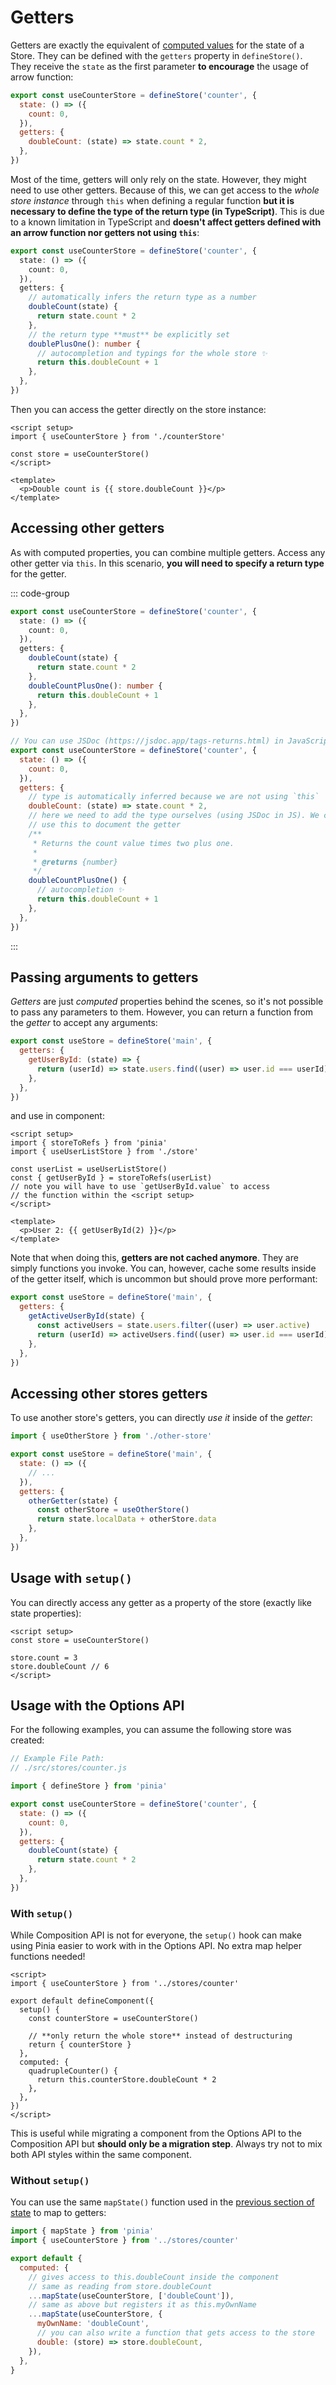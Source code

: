 # Getters

<!-- TODO: Springer switch to Composables -->

Getters are exactly the equivalent of [computed values](https://vuejs.org/guide/essentials/computed.html) for the state of a Store. They can be defined with the `getters` property in `defineStore()`. They receive the `state` as the first parameter **to encourage** the usage of arrow function:

```js
export const useCounterStore = defineStore('counter', {
  state: () => ({
    count: 0,
  }),
  getters: {
    doubleCount: (state) => state.count * 2,
  },
})
```

Most of the time, getters will only rely on the state. However, they might need to use other getters. Because of this, we can get access to the _whole store instance_ through `this` when defining a regular function **but it is necessary to define the type of the return type (in TypeScript)**. This is due to a known limitation in TypeScript and **doesn't affect getters defined with an arrow function nor getters not using `this`**:

```ts
export const useCounterStore = defineStore('counter', {
  state: () => ({
    count: 0,
  }),
  getters: {
    // automatically infers the return type as a number
    doubleCount(state) {
      return state.count * 2
    },
    // the return type **must** be explicitly set
    doublePlusOne(): number {
      // autocompletion and typings for the whole store ✨
      return this.doubleCount + 1
    },
  },
})
```

Then you can access the getter directly on the store instance:

```vue
<script setup>
import { useCounterStore } from './counterStore'

const store = useCounterStore()
</script>

<template>
  <p>Double count is {{ store.doubleCount }}</p>
</template>
```

## Accessing other getters

As with computed properties, you can combine multiple getters. Access any other getter via `this`. In this scenario, **you will need to specify a return type** for the getter.

::: code-group

```ts [counterStore.ts]
export const useCounterStore = defineStore('counter', {
  state: () => ({
    count: 0,
  }),
  getters: {
    doubleCount(state) {
      return state.count * 2
    },
    doubleCountPlusOne(): number {
      return this.doubleCount + 1
    },
  },
})
```

```js [counterStore.js]
// You can use JSDoc (https://jsdoc.app/tags-returns.html) in JavaScript
export const useCounterStore = defineStore('counter', {
  state: () => ({
    count: 0,
  }),
  getters: {
    // type is automatically inferred because we are not using `this`
    doubleCount: (state) => state.count * 2,
    // here we need to add the type ourselves (using JSDoc in JS). We can also
    // use this to document the getter
    /**
     * Returns the count value times two plus one.
     *
     * @returns {number}
     */
    doubleCountPlusOne() {
      // autocompletion ✨
      return this.doubleCount + 1
    },
  },
})
```

:::

## Passing arguments to getters

_Getters_ are just _computed_ properties behind the scenes, so it's not possible to pass any parameters to them. However, you can return a function from the _getter_ to accept any arguments:

```js
export const useStore = defineStore('main', {
  getters: {
    getUserById: (state) => {
      return (userId) => state.users.find((user) => user.id === userId)
    },
  },
})
```

and use in component:

```vue
<script setup>
import { storeToRefs } from 'pinia'
import { useUserListStore } from './store'

const userList = useUserListStore()
const { getUserById } = storeToRefs(userList)
// note you will have to use `getUserById.value` to access
// the function within the <script setup>
</script>

<template>
  <p>User 2: {{ getUserById(2) }}</p>
</template>
```

Note that when doing this, **getters are not cached anymore**. They are simply functions you invoke. You can, however, cache some results inside of the getter itself, which is uncommon but should prove more performant:

```js
export const useStore = defineStore('main', {
  getters: {
    getActiveUserById(state) {
      const activeUsers = state.users.filter((user) => user.active)
      return (userId) => activeUsers.find((user) => user.id === userId)
    },
  },
})
```

## Accessing other stores getters

To use another store's getters, you can directly _use it_ inside of the _getter_:

```js
import { useOtherStore } from './other-store'

export const useStore = defineStore('main', {
  state: () => ({
    // ...
  }),
  getters: {
    otherGetter(state) {
      const otherStore = useOtherStore()
      return state.localData + otherStore.data
    },
  },
})
```

## Usage with `setup()`

You can directly access any getter as a property of the store (exactly like state properties):

```vue
<script setup>
const store = useCounterStore()

store.count = 3
store.doubleCount // 6
</script>
```

## Usage with the Options API

For the following examples, you can assume the following store was created:

```js
// Example File Path:
// ./src/stores/counter.js

import { defineStore } from 'pinia'

export const useCounterStore = defineStore('counter', {
  state: () => ({
    count: 0,
  }),
  getters: {
    doubleCount(state) {
      return state.count * 2
    },
  },
})
```

### With `setup()`

While Composition API is not for everyone, the `setup()` hook can make using Pinia easier to work with in the Options API. No extra map helper functions needed!

```vue
<script>
import { useCounterStore } from '../stores/counter'

export default defineComponent({
  setup() {
    const counterStore = useCounterStore()

    // **only return the whole store** instead of destructuring
    return { counterStore }
  },
  computed: {
    quadrupleCounter() {
      return this.counterStore.doubleCount * 2
    },
  },
})
</script>
```

This is useful while migrating a component from the Options API to the Composition API but **should only be a migration step**. Always try not to mix both API styles within the same component.

### Without `setup()`

You can use the same `mapState()` function used in the [previous section of state](./state.md#options-api) to map to getters:

```js
import { mapState } from 'pinia'
import { useCounterStore } from '../stores/counter'

export default {
  computed: {
    // gives access to this.doubleCount inside the component
    // same as reading from store.doubleCount
    ...mapState(useCounterStore, ['doubleCount']),
    // same as above but registers it as this.myOwnName
    ...mapState(useCounterStore, {
      myOwnName: 'doubleCount',
      // you can also write a function that gets access to the store
      double: (store) => store.doubleCount,
    }),
  },
}
```
